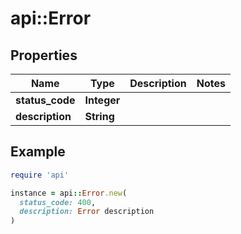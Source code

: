 # api::Error

## Properties

| Name | Type | Description | Notes |
| ---- | ---- | ----------- | ----- |
| **status_code** | **Integer** |  |  |
| **description** | **String** |  |  |

## Example

```ruby
require 'api'

instance = api::Error.new(
  status_code: 400,
  description: Error description
)
```

